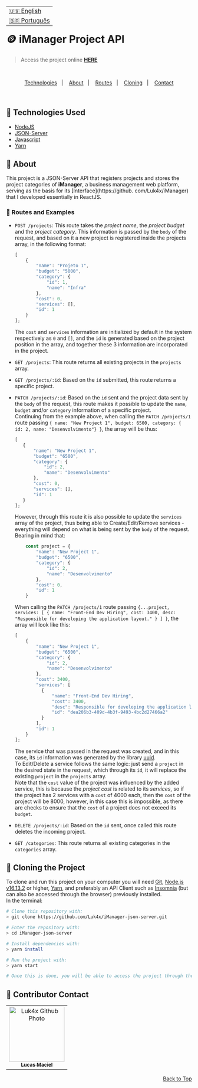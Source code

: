 <table align="right">
  <tr>
    <td>
      <a href="readme-en.md">🇺🇸 English</a>
    </td>
  </tr>
  <tr>
    <td>
      <a href="README.md">🇧🇷 Português</a>
    </td>
  </tr>
</table>
<br>

# 🪙 iManager Project API
> Access the project online **[HERE](https://luk4x-imanager-json-server.herokuapp.com/)**

<br>
<p align="center">
  <a href="#-technologies-used">Technologies</a>&nbsp;&nbsp;&nbsp;|&nbsp;&nbsp;&nbsp;
  <a href="#-about">About</a>&nbsp;&nbsp;&nbsp;|&nbsp;&nbsp;&nbsp;
  <a href="#-routes-and-examples">Routes</a>&nbsp;&nbsp;&nbsp;|&nbsp;&nbsp;&nbsp;
  <a href="#-cloning-the-project">Cloning</a>&nbsp;&nbsp;&nbsp;|&nbsp;&nbsp;&nbsp;
  <a href="#-contributor-contact">Contact</a>
</p>
<br>

## 🚀 Technologies Used

- [NodeJS](https://nodejs.org)
- [JSON-Server](https://yarnpkg.com/package/json-server)
- [Javascript](https://developer.mozilla.org/en-US/docs/Web/JavaScript)
- [Yarn](https://yarnpkg.com/)

## 📝 About

This project is a JSON-Server API that registers projects and stores the project categories of **iManager**, a business management web platform, serving as the basis for its [Interface](https://github. com/Luk4x/iManager) that I developed essentially in ReactJS.

### 📃 Routes and Examples

-   `POST /projects`: This route takes the _project name_, the _project budget_ and the _project category_. This information is passed by the `body` of the request, and based on it a new project is registered inside the projects array, in the following format:
    
    ```js
    [
        {
            "name": "Projeto 1",
            "budget": "5000",
            "category": {
                "id": 1,
                "name": "Infra"
            },
            "cost": 0,
            "services": [],
            "id": 1
        }
    ];
    ```

    The `cost` and `services` information are initialized by default in the system respectively as `0` and `[]`, and the `id` is generated based on the project position in the array, and together these 3 information are incorporated in the project.<br>

-   `GET /projects`: This route returns all existing projects in the `projects` array.

-   `GET /projects/:id`: Based on the `id` submitted, this route returns a specific project.

-   `PATCH /projects/:id`: Based on the `id` sent and the project data sent by the `body` of the request, this route makes it possible to update the `name`, `budget` and/or `category` information of a specific project.<br/>
    Continuing from the example above, when calling the `PATCH /projects/1` route passing `{ name: "New Project 1", budget: 6500, category: { id: 2, name: "Desenvolvimento"} }`, the array will be thus:
    
     ```js
    [
        {
            "name": "New Project 1",
            "budget": "6500",
            "category": {
                "id": 2,
                "name": "Desenvolvimento"
            },
            "cost": 0,
            "services": [],
            "id": 1
        }
    ];
    ```
    
    However, through this route it is also possible to update the `services` array of the project, thus being able to Create/Edit/Remove services - everything will depend on what is being sent by the `body` of the request. Bearing in mind that:<br/>
    
    ```js
        const project = {
            "name": "New Project 1",
            "budget": "6500",
            "category": {
                "id": 2,
                "name": "Desenvolvimento"
            },
            "cost": 0,
            "id": 1
        }
    ```
    
    When calling the `PATCH /projects/1` route passing `{...project, services: [ { name: "Front-End Dev Hiring", cost: 3400, desc: "Responsible for developing the application layout." } ] }`, the array will look like this:
    
    ```js
    [
        {
            "name": "New Project 1",
            "budget": "6500",
            "category": {
                "id": 2,
                "name": "Desenvolvimento"
            },
            "cost": 3400,
            "services": [
              {
                  "name": "Front-End Dev Hiring",
                  "cost": 3400,
                  "desc": "Responsible for developing the application layout.",
                  "id": "dea206b3-409d-4b3f-9493-4bc2d27466a2"
              }
            ],
            "id": 1
        }
    ];
    ```

    The service that was passed in the request was created, and in this case, its `id` information was generated by the library [uuid](https://www.uuidgenerator.net/).<br/>
    To Edit/Delete a service follows the same logic: just send a `project` in the desired state in the request, which through its `id`, it will replace the existing `project` in the `projects` array.<br/>
    Note that the `cost` value of the project was influenced by the added service, this is because the _project cost_ is related to its _services_, so if the project has 2 services with a `cost` of 4000 each, then the `cost` of the project will be 8000, however, in this case this is impossible, as there are checks to ensure that the `cost` of a project does not exceed its `budget`.
    
-   `DELETE /projects/:id`: Based on the `id` sent, once called this route deletes the incoming project.

-   `GET /categories`: This route returns all existing categories in the `categories` array.

## 📖 Cloning the Project

To clone and run this project on your computer you will need [Git](https://git-scm.com/), [Node.js v16.13.2](https://nodejs.org/en/) or higher, [Yarn](https://yarnpkg.com/), and preferably an API Client such as [Insomnia](https://insomnia.rest/) (but can also be accessed through the browser) previously installed.<br>In the terminal:

```bash
# Clone this repository with:
> git clone https://github.com/Luk4x/iManager-json-server.git

# Enter the repository with:
> cd iManager-json-server

# Install dependencies with: 
> yarn install

# Run the project with:
> yarn start

# Once this is done, you will be able to access the project through the link that will appear in the terminal! (something like http://localhost:3000/ or http://127.0.0.1:5173/)
```

## 🤝 Contributor Contact

<table>
  <tr>
    <td align="center">
      <a href="https://www.linkedin.com/in/lucasmacielf/">
        <img src="https://avatars.githubusercontent.com/Luk4x" width="150px;" alt="Luk4x Github Photo"/><br>
        <sub>
          <b>Lucas Maciel</b>
        </sub>
      </a>
    </td>
  </tr>
</table>

<p align="right">
  <a href="#-imanager-project-api">Back to Top</a>
</p>
